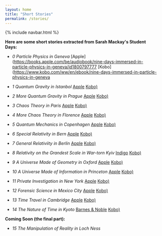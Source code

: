 ```yaml
---
layout: home
title: "Short Stories"
permalink: /stories/
---
```

{% include navbar.html %}

**Here are some short stories extracted from Sarah Mackay's Student Days:**

- *0 Particle Physics in Geneva* 
[Apple](https://books.apple.com/be/audiobook/nine-days-immersed-in-particle-physics-in-geneva/id1800797777
[Kobo](https://www.kobo.com/ww/en/ebook/nine-days-immersed-in-particle-physics-in-geneva

- *1 Quantum Gravity in Istanbol* 
[Apple](https://books.apple.com/es/audiobook/nine-days-immersed-in-quantum-gravity-in-istanbul/id1800797644) 
[Kobo)](https://www.kobo.com/ie/en/ebook/nine-days-immersed-in-quantum-gravity-in-istanbul) 

- *2 More Quantum Gravity in Prague*
[Apple](https://books.apple.com/es/audiobook/nine-more-days-immersed-in-quantum-gravity-in-prague/id1800797472) 
[Kobo)](https://www.kobo.com/ww/en/ebook/nine-more-days-immersed-in-quantum-gravity-in-prague)  

- *3 Chaos Theory in Paris*
[Apple](https://books.apple.com/cl/book/nine-days-immersed-in-chaos-theory-in-paris/id6667116345) 
[Kobo)](https://www.kobo.com/mx/es/ebook/nine-days-immersed-in-chaos-theory-in-paris) 

- *4 More Chaos Theory in Florence*
[Apple](https://books.apple.com/de/audiobook/nine-more-days-immersed-in-chaos-theory-in-florence/id1800797688) 
[Kobo)](https://www.kobo.com/us/en/ebook/nine-more-days-immersed-in-chaos-theory-in-florence)  

- *5 Quantum Mechanics in Copenhagen*
[Apple](https://books.apple.com/es/audiobook/nine-days-immersed-in-quantum-mechanics-in-copenhagen/id1800764370) 
[Kobo)](https://www.kobo.com/ww/en/ebook/nine-days-immersed-in-quantum-mechanics-in-copenhagen) 

- *6 Special Relativity in Bern*
[Apple](https://books.apple.com/us/book/nine-days-immersed-in-special-relativity-in-bern/id6736484296) 
[Kobo)](https://www.kobo.com/ww/en/ebook/nine-days-immersed-in-special-relativity-in-bern) 

- *7 General Relativiity in Berlin*
[Apple](https://books.apple.com/us/book/nine-days-immersed-in-general-relativity-in-berlin/id6740430465) 
[Kobo)](https://www.kobo.com/se/sv/ebook/nine-days-immersed-in-general-relativity-in-berlin) 

- *8 Relativity on the Grandest Scale in War-torn Kyiv*
[Indigo](https://www.indigo.ca/en-ca/nine-days-immersed-in-relativity-on-the-grandest-scale-in-war-torn-kyiv-nine-days-8/49f4ab53-0e40-3e37-be56-1c0771080dae.html) 
[Kobo)](https://www.kobo.com/ie/en/ebook/nine-days-immersed-in-relativity-in-berlin-and-war-torn-kyiv) 

- *9 A Universe Made of Geometry in Oxford*
[Apple](https://books.apple.com/us/book/nine-days-immersed-in-a-universe-made-of-geometry/id6740993154) 
[Kobo)](https://www.kobo.com/ph/en/ebook/nine-days-immersed-in-time-travel-in-cambridge) 

- *10 A Universe Made of Information in Princeton*
[Apple](https://books.apple.com/mx/book/nine-days-immersed-in-quantum-mechanics-in-copenhagen/id6736482093) 
[Kobo)](https://www.kobo.com/ie/en/ebook/nine-days-immersed-in-a-universe-made-of-information-in-princeton) 

- *11 Private Investigation in New York*
[Apple](https://books.apple.com/us/book/nine-days-immersed-in-private-investigation-in-new-york/id6741033001) 
[Kobo)](https://www.kobo.com/mx/es/ebook/nine-days-immersed-in-private-investigation-in-new-york)

- *12 Forensic Science in Mexico City*
[Apple](https://books.apple.com/ar/book/nine-days-immersed-in-forensic-science-in-mexico-city/id6741032897) 
[Kobo)](https://www.kobo.com/ie/en/ebook/nine-days-immersed-in-forensic-science-in-mexico-city) 

- *13 Time Travel in Cambridge*
[Apple](https://books.apple.com/es/book/nine-days-immersed-in-time-travel-in-cambridge/id6741146083) 
[Kobo)](https://www.kobo.com/ww/en/ebook/nine-days-immersed-in-time-travel-in-cambridge) 

- *14 The Nature of Time in Kyoto*
[Barnes & Noble](https://www.barnesandnoble.com/w/nine-days-immersed-in-the-nature-of-time-rikki-j-prince/1147238139) 
[Kobo)](https://www.kobo.com/ie/en/ebook/nine-days-immersed-in-the-nature-of-time-in-kyoto) 

**Coming Soon (the final part):**

- *15 The Manipulation of Reality in Loch Ness*



